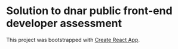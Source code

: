 # Solution to dnar public front-end developer assessment

This project was bootstrapped with [Create React App](https://github.com/facebook/create-react-app).
